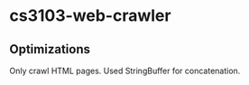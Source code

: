 cs3103-web-crawler
==================

## Optimizations
Only crawl HTML pages.
Used StringBuffer for concatenation.
